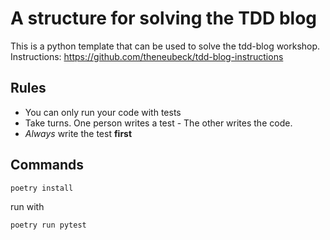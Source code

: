 # A structure for solving the TDD blog

This is a python template that can be used to solve the tdd-blog workshop. Instructions: https://github.com/theneubeck/tdd-blog-instructions

## Rules

* You can only run your code with tests
* Take turns. One person writes a test - The other writes the code.
* _Always_ write the test **first**

## Commands

`poetry install`

run with

`poetry run pytest`
